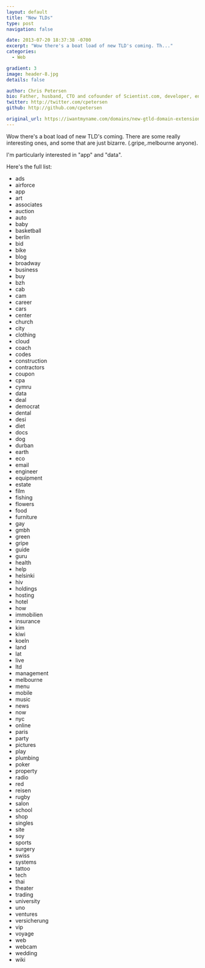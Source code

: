 ```yaml
---
layout: default
title: "New TLDs"
type: post
navigation: false

date: 2013-07-20 18:37:38 -0700
excerpt: "Wow there's a boat load of new TLD's coming. Th..."
categories:
  - Web

gradient: 3
image: header-8.jpg
details: false

author: Chris Petersen
bio: Father, husband, CTO and cofounder of Scientist.com, developer, entrepreneur and technologist.
twitter: http://twitter.com/cpetersen
github: http://github.com/cpetersen

original_url: https://iwantmyname.com/domains/new-gtld-domain-extensions
---
```



Wow there's a boat load of new TLD's coming. There are some really interesting ones, and some that are just bizarre. (.gripe,.melbourne anyone).

I'm particularly interested in "app" and "data".

 Here's the full list: 

 * ads
 * airforce
 * app
 * art
 * associates
 * auction
 * auto
 * baby
 * basketball
 * berlin
 * bid
 * bike
 * blog
 * broadway
 * business
 * buy
 * bzh
 * cab
 * cam
 * career
 * cars
 * center
 * church
 * city
 * clothing
 * cloud
 * coach
 * codes
 * construction
 * contractors
 * coupon
 * cpa
 * cymru
 * data
 * deal
 * democrat
 * dental
 * desi
 * diet
 * docs
 * dog
 * durban
 * earth
 * eco
 * email
 * engineer
 * equipment
 * estate
 * film
 * fishing
 * flowers
 * food
 * furniture
 * gay
 * gmbh
 * green
 * gripe
 * guide
 * guru
 * health
 * help
 * helsinki
 * hiv
 * holdings
 * hosting
 * hotel
 * how
 * immobilien
 * insurance
 * kim
 * kiwi
 * koeln
 * land
 * lat
 * live
 * ltd
 * management
 * melbourne
 * menu
 * mobile
 * music
 * news
 * now
 * nyc
 * online
 * paris
 * party
 * pictures
 * play
 * plumbing
 * poker
 * property
 * radio
 * red
 * reisen
 * rugby
 * salon
 * school
 * shop
 * singles
 * site
 * soy
 * sports
 * surgery
 * swiss
 * systems
 * tattoo
 * tech
 * thai
 * theater
 * trading
 * university
 * uno
 * ventures
 * versicherung
 * vip
 * voyage
 * web
 * webcam
 * wedding
 * wiki

 
